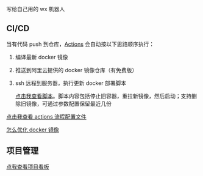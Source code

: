 写给自己用的 wx 机器人

## CI/CD

当有代码 push 到仓库，[Actions](https://github.com/iamobj/wechat-bot/actions) 会自动按以下思路顺序执行：

1. 编译最新 docker 镜像

2. 推送到阿里云提供的 docker 镜像仓库（有免费版）

3. ssh 远程到服务器，执行更新 docker 部署脚本

   [点击我查看脚本](https://github.com/iamobj/sh/blob/main/sh/update-docker-deploy.sh)。脚本内容包括停止旧容器，重拉新镜像，然后启动；支持删除旧镜像，可通过参数配置保留最近几份

[点击我查看 actions 流程配置文件](https://github.com/iamobj/wechat-bot/blob/main/.github/workflows/deploy-docker.yml)

[怎么优化 docker 镜像](https://juejin.cn/post/6991689670027542564)

## 项目管理

[点我查看项目看板](https://github.com/iamobj/wechat-bot/projects/1)

